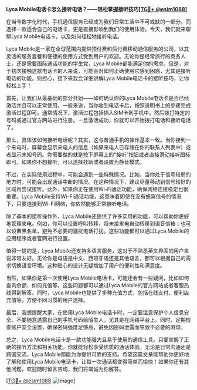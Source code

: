 **Lyca Mobile电话卡怎么接听电话？——轻松掌握接听技巧[[TG💪+ @esim1088](https://t.me/s/esim1088)]**

在当今数字化时代，手机通信服务已经成为我们日常生活中不可或缺的一部分。而选择一款适合自己的电话卡，更是直接影响到我们的使用体验。今天，我们就来聊聊Lyca Mobile电话卡，以及如何轻松地接听电话。

Lyca Mobile是一家在全球范围内提供预付费和后付费移动通信服务的公司，以其灵活的服务套餐和便捷的使用方式受到用户的欢迎。无论你是经常旅行的商务人士，还是需要国际通话功能的学生党，Lyca Mobile都能满足你的需求。但是，对于初次接触这款电话卡的人来说，可能会对如何正确使用它感到困惑，尤其是接听电话的功能。别担心，接下来我会详细讲解Lyca Mobile电话卡的接听技巧，让你轻松上手！

首先，让我们从最基础的部分开始——如何确认你的Lyca Mobile电话卡是否已经激活并且可以正常使用。一般来说，当你收到电话卡后，按照说明书上的步骤完成激活过程即可。通常情况下，激活过程包括插入SIM卡到手机中，然后拨打特定的号码或通过官方网站进行注册。一旦激活成功，你就可以开始拨打电话和接听电话了。

那么，具体该如何接听电话呢？其实，这与普通手机的操作基本一致。当你接到一个来电时，屏幕会显示来电人的信息（如果来电人已存储在你的联系人列表中）或者显示未知号码。你需要做的就是按下屏幕上的“接听”按钮或者直接滑动接听图标即可。如果你不想接听，可以选择挂断或者设置为静音模式。

不过，在实际使用过程中，可能会遇到一些特殊情况。比如，当你处于信号较弱的地方时，可能会出现通话中断的情况。在这种情况下，建议尽量移动到信号较好的区域再尝试接听。此外，如果你正在使用Wi-Fi通话功能，确保网络连接稳定也很重要。Lyca Mobile支持Wi-Fi通话功能，这意味着即使在没有蜂窝信号的情况下，只要连接到Wi-Fi网络，你依然能够正常接听电话。

除了基本的接听操作外，Lyca Mobile还提供了许多实用的功能，可以帮助你更好地管理来电。例如，你可以设置呼叫转移，将未接来电自动转移到语音信箱；也可以设置黑名单，避免不必要的骚扰电话打扰。这些功能都可以通过Lyca Mobile的应用程序或者官网进行设置。

值得一提的是，Lyca Mobile还支持多语言服务，这对于不熟悉英文界面的用户来说非常友好。无论你是母语是中文、西班牙语还是其他语言，都可以根据自己的需求切换语言环境。这种贴心的设计无疑增加了用户的便利性和满意度。

当然，如果你是第一次使用Lyca Mobile电话卡，可能还会有一些疑问，比如如何查询余额、如何充值等。这些问题都可以通过Lyca Mobile的官方网站或者客服热线得到解答。同时，Lyca Mobile也提供了多种充值方式，包括在线支付、便利店充值等，方便不同习惯的用户选择。

最后，我想提醒大家，在使用Lyca Mobile电话卡时，一定要注意保护个人信息安全。不要随意透露自己的手机号码给陌生人，尤其是在网络平台上。同时，定期检查账户安全设置，确保密码强度足够高，避免因密码泄露而导致不必要的麻烦。

总之，Lyca Mobile电话卡是一款功能强大且易于使用的通信工具。只要掌握了正确的接听方法和相关功能，你就能轻松享受优质的通话体验。无论是日常沟通还是跨国交流，Lyca Mobile都能为你提供可靠的支持。希望这篇文章能帮助你更好地了解和使用Lyca Mobile电话卡，让每一次通话都变得简单而愉快！如果你还有其他问题，欢迎随时留言咨询，我们将竭诚为你解答。

[[TG💪+ @esim1088](https://t.me/s/esim1088) ![Image](https://i.postimg.cc/4NQfJmqS/Snipaste-2025-05-13-00-14-12.png)]